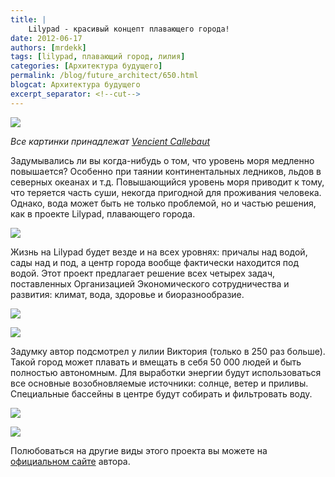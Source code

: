 ```yaml
---
title: |
    Lilypad - красивый концепт плавающего города!
date: 2012-06-17
authors: [mrdekk]
tags: [lilypad, плавающий город, лилия]
categories: [Архитектура будущего]
permalink: /blog/future_architect/650.html
blogcat: Архитектура будущего
excerpt_separator: <!--cut-->
---
```



![](http://itw66.ru/uploads/images/00/00/01/2012/06/17/22732c.jpg)

*Все картинки принадлежат [Vencient Callebaut](http://vincent.callebaut.org/page1-img-lilypad.html)*

Задумывались ли вы когда-нибудь о том, что уровень моря медленно повышается? Особенно при таянии континентальных ледников, льдов в северных океанах и т.д. Повышающийся уровень моря приводит к тому, что теряется часть суши, некогда пригодной для проживания человека. Однако, вода может быть не только проблемой, но и частью решения, как в проекте Lilypad, плавающего города.


<!--cut-->



![](http://itw66.ru/uploads/images/00/00/01/2012/06/17/939528.jpg)


Жизнь на Lilypad будет везде и на всех уровнях: причалы над водой, сады над и под, а центр города вообще фактически находится под водой. Этот проект предлагает решение всех четырех задач, поставленных Организацией Экономического сотрудничества и развития: климат, вода, здоровье и биоразнообразие.


![](http://itw66.ru/uploads/images/00/00/01/2012/06/17/04c505.jpg)


![](http://itw66.ru/uploads/images/00/00/01/2012/06/17/ef6e94.jpg)


Задумку автор подсмотрел у лилии Виктория (только в 250 раз больше). Такой город может плавать и вмещать в себя 50 000 людей и быть полностью автономным. Для выработки энергии будут использоваться все основные возобновляемые источники: солнце, ветер и приливы. Специальные бассейны в центре будут собирать и фильтровать воду.


![](http://itw66.ru/uploads/images/00/00/01/2012/06/17/f436dd.jpg)


![](http://itw66.ru/uploads/images/00/00/01/2012/06/17/c9aacc.jpg)


Полюбоваться на другие виды этого проекта вы можете на [официальном сайте](http://vincent.callebaut.org/page1-img-lilypad.html) автора.
